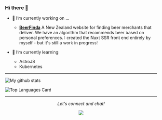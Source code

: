 ### Hi there 👋

- 🔭 I’m currently working on ...
   - **[BeerFinda](https://beerfinda.co.nz)** A New Zealand website for finding beer merchants that deliver. We have an algorithm that recommends beer based on personal preferences.
     I created the Nuxt SSR front end entirely by myself - but it's still a work in progress! 
     
- 🌱 I’m currently learning 
  - AstroJS
  - Kubernetes
<hr>

![My github stats](https://github-readme-stats.vercel.app/api?username=lukesherwood&show_icons=true)

![Top Languages Card](https://github-readme-stats.vercel.app/api/top-langs/?username=lukesherwood&layout=compact)
<hr>

<p align="center">
  <i>Let's connect and chat!</i>
  <p align="center">
    <a href="https://www.linkedin.com/in/lukesherwood/" alt="Linkedin"><img src="https://github.com/imdhruv99/imdhruv99/blob/master/readme/linkedin.png"></a>  
  </p>
</p>
